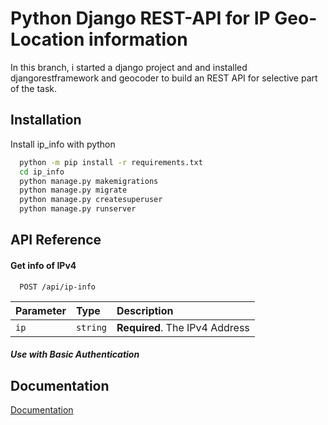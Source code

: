
# Python Django REST-API for IP Geo-Location information

In this branch, i started a django project and and installed djangorestframework and geocoder to build an REST API for selective part of the task.


## Installation

Install ip_info with python

```bash
  python -m pip install -r requirements.txt
  cd ip_info
  python manage.py makemigrations
  python manage.py migrate
  python manage.py createsuperuser
  python manage.py runserver
```
    
## API Reference

#### Get info of IPv4

```http
  POST /api/ip-info
```

| Parameter | Type     | Description                     |
| :-------- | :------- | :-----------------------------  |
| `ip`      | `string` | **Required**. The IPv4 Address  |

##### Use with Basic Authentication


## Documentation

[Documentation](https://djangoproject.com)

